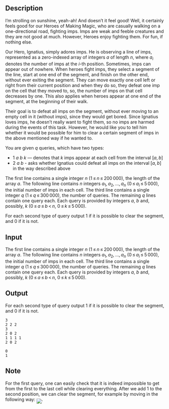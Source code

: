 ## Description

<div><p>I’m strolling on sunshine, yeah-ah! And doesn’t it feel good! Well, it certainly feels good for our Heroes of Making Magic, who are casually walking on a one-directional road, fighting imps. Imps are weak and feeble creatures and they are not good at much. However, Heroes enjoy fighting them. For fun, if nothing else. </p><p>Our Hero, Ignatius, simply adores imps. He is observing a line of imps, represented as a zero-indexed array of integers <span class="tex-span"><i>a</i></span> of length <span class="tex-span"><i>n</i></span>, where <span class="tex-span"><i>a</i><sub class="lower-index"><i>i</i></sub></span> denotes the number of imps at the <span class="tex-span"><i>i</i></span>-th position. Sometimes, imps can appear out of nowhere. When heroes fight imps, they select a segment of the line, start at one end of the segment, and finish on the other end, without ever exiting the segment. They can move exactly one cell left or right from their current position and when they do so, they defeat one imp on the cell that they moved to, so, the number of imps on that cell decreases by one. This also applies when heroes appear at one end of the segment, at the beginning of their walk. </p><p>Their goal is to defeat all imps on the segment, without ever moving to an empty cell in it (without imps), since they would get bored. Since Ignatius loves imps, he doesn’t really want to fight them, so no imps are harmed during the events of this task. However, he would like you to tell him whether it would be possible for him to clear a certain segment of imps in the above mentioned way if he wanted to. </p><p>You are given <span class="tex-span"><i>q</i></span> queries, which have two types: </p><ul>  <li> <span class="tex-span">1</span> <span class="tex-span"><i>a</i></span> <span class="tex-span"><i>b</i></span> <span class="tex-span"><i>k</i></span>&nbsp;— denotes that <span class="tex-span"><i>k</i></span> imps appear at each cell from the interval <span class="tex-span">[<i>a</i>, <i>b</i>]</span>  </li><li> <span class="tex-span">2</span> <span class="tex-span"><i>a</i></span> <span class="tex-span"><i>b</i></span> - asks whether Ignatius could defeat all imps on the interval <span class="tex-span">[<i>a</i>, <i>b</i>]</span> in the way described above </li></ul></div><div class="input-specification"><p>The first line contains a single integer <span class="tex-span"><i>n</i></span> (<span class="tex-span">1 ≤ <i>n</i> ≤ 200 000</span>), the length of the array <span class="tex-span"><i>a</i></span>. The following line contains <span class="tex-span"><i>n</i></span> integers <span class="tex-span"><i>a</i><sub class="lower-index">1</sub>, <i>a</i><sub class="lower-index">2</sub>, ..., <i>a</i><sub class="lower-index"><i>n</i></sub></span> (<span class="tex-span">0 ≤ <i>a</i><sub class="lower-index"><i>i</i></sub> ≤ 5 000</span>), the initial number of imps in each cell. The third line contains a single integer <span class="tex-span"><i>q</i></span> (<span class="tex-span">1 ≤ <i>q</i> ≤ 300 000</span>), the number of queries. The remaining <span class="tex-span"><i>q</i></span> lines contain one query each. Each query is provided by integers <span class="tex-span"><i>a</i></span>, <span class="tex-span"><i>b</i></span> and, possibly, <span class="tex-span"><i>k</i></span> (<span class="tex-span">0 ≤ <i>a</i> ≤ <i>b</i> &lt; <i>n</i></span>, <span class="tex-span">0 ≤ <i>k</i> ≤ 5 000</span>).</p></div><div class="output-specification"><p>For each second type of query output <span class="tex-span">1</span> if it is possible to clear the segment, and <span class="tex-span">0</span> if it is not.</p></div>

## Input

<p>The first line contains a single integer <span class="tex-span"><i>n</i></span> (<span class="tex-span">1 ≤ <i>n</i> ≤ 200 000</span>), the length of the array <span class="tex-span"><i>a</i></span>. The following line contains <span class="tex-span"><i>n</i></span> integers <span class="tex-span"><i>a</i><sub class="lower-index">1</sub>, <i>a</i><sub class="lower-index">2</sub>, ..., <i>a</i><sub class="lower-index"><i>n</i></sub></span> (<span class="tex-span">0 ≤ <i>a</i><sub class="lower-index"><i>i</i></sub> ≤ 5 000</span>), the initial number of imps in each cell. The third line contains a single integer <span class="tex-span"><i>q</i></span> (<span class="tex-span">1 ≤ <i>q</i> ≤ 300 000</span>), the number of queries. The remaining <span class="tex-span"><i>q</i></span> lines contain one query each. Each query is provided by integers <span class="tex-span"><i>a</i></span>, <span class="tex-span"><i>b</i></span> and, possibly, <span class="tex-span"><i>k</i></span> (<span class="tex-span">0 ≤ <i>a</i> ≤ <i>b</i> &lt; <i>n</i></span>, <span class="tex-span">0 ≤ <i>k</i> ≤ 5 000</span>).</p>

## Output

<p>For each second type of query output <span class="tex-span">1</span> if it is possible to clear the segment, and <span class="tex-span">0</span> if it is not.</p>





```input1
3
2 2 2
3
2 0 2
1 1 1 1
2 0 2

```




```output1
0
1

```



## Note

<p>For the first query, one can easily check that it is indeed impossible to get from the first to the last cell while clearing everything. After we add 1 to the second position, we can clear the segment, for example by moving in the following way: <img align="middle" class="tex-formula" src="file://pLGuFurp.png" style="max-width: 100.0%;max-height: 100.0%;">.</p>
